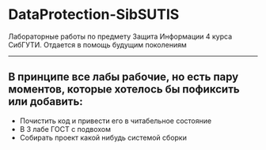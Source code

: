 # DataProtection-SibSUTIS
Лабораторные работы по предмету Защита Информации 4 курса СибГУТИ.
Отдается в помощь будущим поколениям
____

## В принципе все лабы рабочие, но есть пару моментов, которые хотелось бы пофиксить или добавить:
+ Почистить код и привести его в читабельное состояние
+ В 3 лабе ГОСТ с подвохом
+ Собирать проект какой нибудь системой сборки

